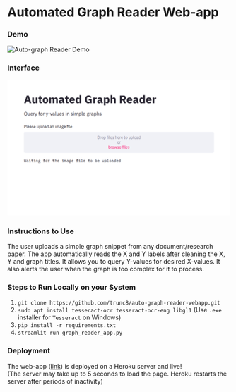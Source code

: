 # Automated Graph Reader Web-app

### Demo
![Auto-graph Reader Demo](assets/auto-graph-reader-demo.gif)

### Interface
![Auto-graph Reader Interface](assets/auto-graph-reader-demo.png)

### Instructions to Use
The user uploads a simple graph snippet from any document/research paper. The app automatically reads the X and Y labels after cleaning the X, Y and graph titles. It allows you to query Y-values for desired X-values. It also alerts the user when the graph is too complex for it to process.

### Steps to Run Locally on your System
1. `git clone https://github.com/trunc8/auto-graph-reader-webapp.git`
2. `sudo apt install tesseract-ocr tesseract-ocr-eng libgl1` (Use `.exe` installer for `Tesseract` on Windows)
3. `pip install -r requirements.txt`
4. `streamlit run graph_reader_app.py`

### Deployment
The web-app ([link](https://auto-graph-reader.herokuapp.com/)) is deployed on a Heroku server and live!  
(The server may take up to 5 seconds to load the page. Heroku restarts the server after periods of inactivity)